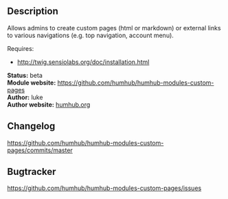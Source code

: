 ## Description
Allows admins to create custom pages (html or markdown) or external links to various navigations (e.g. top navigation, account menu).

Requires:

- http://twig.sensiolabs.org/doc/installation.html


__Status:__ beta   
__Module website:__ <https://github.com/humhub/humhub-modules-custom-pages>    
__Author:__ luke    
__Author website:__ [humhub.org](http://humhub.org)    


## Changelog

<https://github.com/humhub/humhub-modules-custom-pages/commits/master>

## Bugtracker

<https://github.com/humhub/humhub-modules-custom-pages/issues>